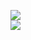 [![](https://img.shields.io/badge/Made%20With-Github%20Spray-lightgrey.svg?style=for-the-badge&logo=github)](https://github.com/Annihil/github-spray#32428)  
[![](https://i.imgur.com/2DrTn0Z.gif)](https://github.com/Annihil/github-spray)